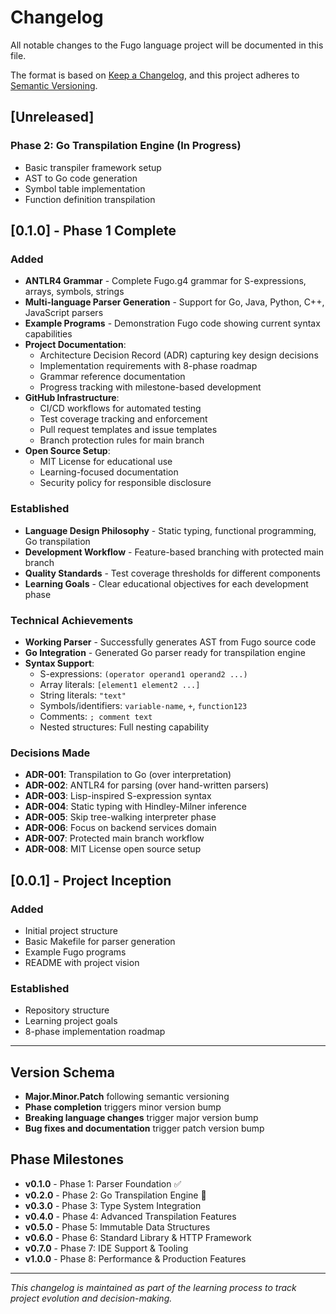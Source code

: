 # Changelog

All notable changes to the Fugo language project will be documented in this file.

The format is based on [Keep a Changelog](https://keepachangelog.com/en/1.0.0/), and this project adheres to [Semantic Versioning](https://semver.org/spec/v2.0.0.html).

## [Unreleased]

### Phase 2: Go Transpilation Engine (In Progress)
- Basic transpiler framework setup
- AST to Go code generation
- Symbol table implementation
- Function definition transpilation

## [0.1.0] - Phase 1 Complete

### Added
- **ANTLR4 Grammar** - Complete Fugo.g4 grammar for S-expressions, arrays, symbols, strings
- **Multi-language Parser Generation** - Support for Go, Java, Python, C++, JavaScript parsers
- **Example Programs** - Demonstration Fugo code showing current syntax capabilities
- **Project Documentation**:
  - Architecture Decision Record (ADR) capturing key design decisions
  - Implementation requirements with 8-phase roadmap
  - Grammar reference documentation
  - Progress tracking with milestone-based development
- **GitHub Infrastructure**:
  - CI/CD workflows for automated testing
  - Test coverage tracking and enforcement
  - Pull request templates and issue templates
  - Branch protection rules for main branch
- **Open Source Setup**:
  - MIT License for educational use
  - Learning-focused documentation
  - Security policy for responsible disclosure

### Established
- **Language Design Philosophy** - Static typing, functional programming, Go transpilation
- **Development Workflow** - Feature-based branching with protected main branch
- **Quality Standards** - Test coverage thresholds for different components
- **Learning Goals** - Clear educational objectives for each development phase

### Technical Achievements
- **Working Parser** - Successfully generates AST from Fugo source code
- **Go Integration** - Generated Go parser ready for transpilation engine
- **Syntax Support**:
  - S-expressions: `(operator operand1 operand2 ...)`
  - Array literals: `[element1 element2 ...]`
  - String literals: `"text"`
  - Symbols/identifiers: `variable-name`, `+`, `function123`
  - Comments: `; comment text`
  - Nested structures: Full nesting capability

### Decisions Made
- **ADR-001**: Transpilation to Go (over interpretation)
- **ADR-002**: ANTLR4 for parsing (over hand-written parsers)
- **ADR-003**: Lisp-inspired S-expression syntax
- **ADR-004**: Static typing with Hindley-Milner inference
- **ADR-005**: Skip tree-walking interpreter phase
- **ADR-006**: Focus on backend services domain
- **ADR-007**: Protected main branch workflow
- **ADR-008**: MIT License open source setup

## [0.0.1] - Project Inception

### Added
- Initial project structure
- Basic Makefile for parser generation
- Example Fugo programs
- README with project vision

### Established
- Repository structure
- Learning project goals
- 8-phase implementation roadmap

---

## Version Schema

- **Major.Minor.Patch** following semantic versioning
- **Phase completion** triggers minor version bump
- **Breaking language changes** trigger major version bump
- **Bug fixes and documentation** trigger patch version bump

## Phase Milestones

- **v0.1.0** - Phase 1: Parser Foundation ✅
- **v0.2.0** - Phase 2: Go Transpilation Engine 🚧
- **v0.3.0** - Phase 3: Type System Integration
- **v0.4.0** - Phase 4: Advanced Transpilation Features
- **v0.5.0** - Phase 5: Immutable Data Structures
- **v0.6.0** - Phase 6: Standard Library & HTTP Framework
- **v0.7.0** - Phase 7: IDE Support & Tooling
- **v1.0.0** - Phase 8: Performance & Production Features

---

*This changelog is maintained as part of the learning process to track project evolution and decision-making.*